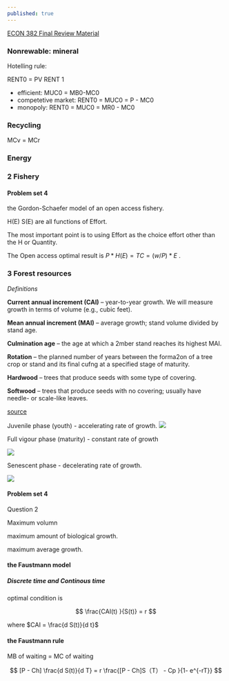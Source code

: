 ```yaml
---
published: true
---
```

[ECON 382 Final Review Material](https://www.dropbox.com/s/iyaez88rt83b12v/382FinalExam.pdf?dl=0)

### Nonrewable: mineral

Hotelling rule:

RENT0 = PV RENT 1

 - efficient:
    MUC0 = MB0-MC0
 - competetive market:
   RENT0 = MUC0 = P - MC0
 - monopoly: 
   RENT0 = MUC0 = MR0 - MC0


### Recycling

MCv = MCr

### Energy



### 2 Fishery 

#### Problem set 4



the Gordon-Schaefer model of an open access fishery.



H(E)  S(E) are all functions of Effort. 

The most important point is to using Effort as the choice effort other than the H or Quantity. 

The Open access optimal result is $P*H(E) = TC = (w/P)* E$ .






### 3 Forest resources



_Definitions_ 

**Current annual increment (CAI)** – year-to-year growth. We will
measure growth in terms of volume (e.g., cubic feet).

**Mean annual increment (MAI)** – average growth; stand volume
divided by stand age.

**Culmination age** – the age at which a 2mber stand reaches its
highest MAI.

**Rotation** – the planned number of years between the forma2on
of a tree crop or stand and its final cufng at a specified stage of
maturity.

**Hardwood** – trees that produce seeds with some type of covering.

**Softwood** – trees that produce seeds with no covering; usually
have needle- or scale-like leaves.

[source](http://fennerschool-associated.anu.edu.au/mensuration/BrackandWood1998/T_GROWTH.HTM)

Juvenile phase (youth) - accelerating rate of growth.
![](http://fennerschool-associated.anu.edu.au/mensuration/BrackandWood1998/g/juvenile.GIF)


Full vigour phase (maturity) - constant rate of growth

![](http://fennerschool-associated.anu.edu.au/mensuration/BrackandWood1998/g/mature.GIF)



Senescent phase - decelerating rate of growth.


![](http://fennerschool-associated.anu.edu.au/mensuration/BrackandWood1998/g/senescen.GIF)


#### Problem set 4 

Question 2

Maximum volumn

maximum amount of biological growth. 

maximum average growth.




#### the Faustmann model

##### Discrete time and Continous time
optimal condition is 

$$ \frac{CAI(t) }{S(t)} = r   $$

where $CAI = \frac{d S(t)}{d t}$



#### the Faustmann rule



MB of waiting  = MC of waiting

$$ [P - Ch] \frac{d S(t)}{d T} = r \frac{[P - Ch]S（T） - Cp }{1-  e^{-rT}}  $$
